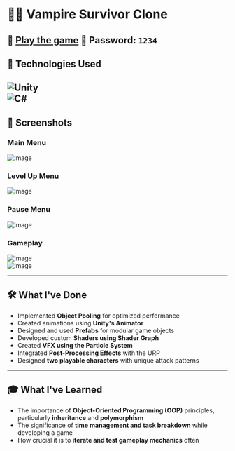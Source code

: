 # 🧛‍♂️ Vampire Survivor Clone  
 

🔗 **[Play the game](https://kevinduro.itch.io/the-legend-of-gros-jambon) 🔑 Password: `1234`**  
---
## 🔧 **Technologies Used**  
![Unity](https://img.shields.io/badge/Engine-Unity-black?style=for-the-badge&logo=unity)  
![C#](https://img.shields.io/badge/Language-C%23-blue?style=for-the-badge&logo=csharp)  
---

## 📸 Screenshots  

### **Main Menu**  
![image](https://github.com/user-attachments/assets/9baf01ea-6bfe-4253-8d3e-229ba9023117)  

### **Level Up Menu**  
![image](https://github.com/user-attachments/assets/532524b7-f449-4ba2-b48d-753eb01e6813)  

### **Pause Menu**  
![image](https://github.com/user-attachments/assets/fa4bd6ff-25c2-40ab-a50c-d581f0a5396d)  

### **Gameplay**  
![image](https://github.com/user-attachments/assets/5b94dc9b-0341-4a62-afb6-acdaae12f0d9)  
![image](https://github.com/user-attachments/assets/dee71880-cd40-4c93-8710-59e79c36eec1)  



---

## 🛠 **What I've Done**  
 - Implemented **Object Pooling** for optimized performance  
 - Created animations using **Unity's Animator**  
 - Designed and used **Prefabs** for modular game objects  
 - Developed custom **Shaders using Shader Graph**  
 - Created **VFX using the Particle System**  
 - Integrated **Post-Processing Effects** with the URP  
 - Designed **two playable characters** with unique attack patterns

---
## 🎓 **What I've Learned**  
- The importance of **Object-Oriented Programming (OOP)** principles, particularly **inheritance** and **polymorphism**  
- The significance of **time management and task breakdown** while developing a game   
- How crucial it is to **iterate and test gameplay mechanics** often

